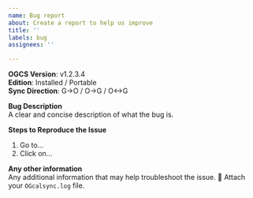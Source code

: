 ```yaml
---
name: Bug report
about: Create a report to help us improve
title: ''
labels: bug
assignees: ''

---
```


<!-- FAILURE TO FOLLOW THESE STEPS MAY RESULT IN YOUR ISSUE SIMPLY BEING CLOSED!

1. Upgrade to the latest alpha release to check if the problem is already fixed.  
2. Reproduce the issue and then, to aid investigation, provide your OGcalsync.log file. A how-to is at https://github.com/phw198/OutlookGoogleCalendarSync/wiki/Reporting-problems#locating-your-ogcalsynclog-file
3. Use the below template to report your issue.  
-->

**OGCS Version**: v1.2.3.4  
**Edition**: Installed / Portable  
**Sync Direction**: G->O / O->G / O<->G

**Bug Description**  
A clear and concise description of what the bug is. 

**Steps to Reproduce the Issue**  
1. Go to...
1. Click on...

**Any other information**  
Any additional information that may help troubleshoot the issue.
:paperclip: Attach your `OGcalsync.log` file.

